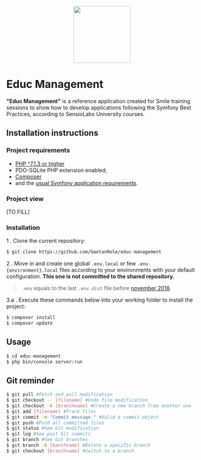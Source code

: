 <p align="center">
    <img width=150 src="https://upload.wikimedia.org/wikipedia/fr/thumb/6/62/Minist%C3%A8re_de_l%27%C3%89ducation_nationale_%28logo%2C_2017%29.png/150px-Minist%C3%A8re_de_l%27%C3%89ducation_nationale_%28logo%2C_2017%29.png">
</a></p>

# Educ Management

**"Educ Management"** is a reference application created for Smile training sessions to show how to develop applications following the Symfony Best Practices, according to SensioLabs University courses.

## Installation instructions

### Project requirements

- [PHP ^7.1.3 or higher](http://php.net/manual/fr/install.php)
- PDO-SQLite PHP extension enabled;
- [Composer](https://getcomposer.org/download)
- and the [usual Symfony application requirements][1].

### Project view

[TO FILL]

### Installation

1 . Clone the current repository:
```bash
$ git clone https://github.com/GaetanRole/educ-management
```

2 . Move in and create one global `.env.local` or few `.env.{environment}.local` files according to your environments with your default configuration.
**This one is not committed to the shared repository.**
> `.env` equals to the last `.env.dist` file before [november 2018][2].

3.a . Execute these commands below into your working folder to install the project:
```bash
$ composer install
$ composer update
```

## Usage

```bash
$ cd educ-management
$ php bin/console server:run
```

## Git reminder

```bash
$ git pull #Fetch and pull modification
$ git checkout -- [filename] #Undo file modification
$ git checkout -b [branchname] #Create a new branch from another one
$ git add [filename] #Track files
$ git commit -m "Commit message." #Valid a commit object
$ git push #Push all committed files
$ git status #See Git modification
$ git log #See past Git commits
$ git branch #See Git branches
$ git branch -D [banchname] #Delete a specific branch
$ git checkout [branchname] #Switch to a branch
```

[1]: https://symfony.com/doc/current/reference/requirements.html
[2]: https://symfony.com/doc/current/configuration.html#managing-multiple-env-files
